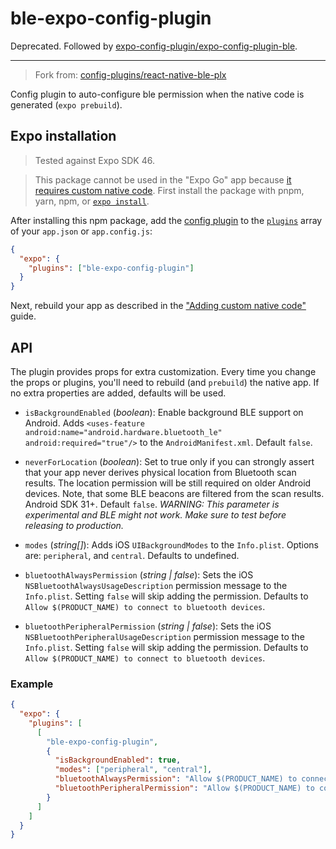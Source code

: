 # ble-expo-config-plugin

Deprecated. Followed by [expo-config-plugin/expo-config-plugin-ble](https://github.com/M4nk1n/expo-config-plugin/tree/main/packages/expo-config-plugin-ble).

---

> Fork from: [config-plugins/react-native-ble-plx](https://github.com/expo/config-plugins/tree/main/packages/react-native-ble-plx)

Config plugin to auto-configure ble permission when the native code is generated (`expo prebuild`).

## Expo installation

> Tested against Expo SDK 46.

> This package cannot be used in the "Expo Go" app because [it requires custom native code](https://docs.expo.io/workflow/customizing/).
> First install the package with pnpm, yarn, npm, or [`expo install`](https://docs.expo.io/workflow/expo-cli/#expo-install).

After installing this npm package, add the [config plugin](https://docs.expo.io/guides/config-plugins/) to the [`plugins`](https://docs.expo.io/versions/latest/config/app/#plugins) array of your `app.json` or `app.config.js`:

```json
{
  "expo": {
    "plugins": ["ble-expo-config-plugin"]
  }
}
```

Next, rebuild your app as described in the ["Adding custom native code"](https://docs.expo.io/workflow/customizing/) guide.

## API

The plugin provides props for extra customization. Every time you change the props or plugins, you'll need to rebuild (and `prebuild`) the native app. If no extra properties are added, defaults will be used.

- `isBackgroundEnabled` (_boolean_): Enable background BLE support on Android. Adds `<uses-feature android:name="android.hardware.bluetooth_le" android:required="true"/>` to the `AndroidManifest.xml`. Default `false`.

- `neverForLocation` (_boolean_): Set to true only if you can strongly assert that your app never derives physical location from Bluetooth scan results. The location permission will be still required on older Android devices. Note, that some BLE beacons are filtered from the scan results. Android SDK 31+. Default `false`. _WARNING: This parameter is experimental and BLE might not work. Make sure to test before releasing to production._

- `modes` (_string[]_): Adds iOS `UIBackgroundModes` to the `Info.plist`. Options are: `peripheral`, and `central`. Defaults to undefined.

- `bluetoothAlwaysPermission` (_string | false_): Sets the iOS `NSBluetoothAlwaysUsageDescription` permission message to the `Info.plist`. Setting `false` will skip adding the permission. Defaults to `Allow $(PRODUCT_NAME) to connect to bluetooth devices`.

- `bluetoothPeripheralPermission` (_string | false_): Sets the iOS `NSBluetoothPeripheralUsageDescription` permission message to the `Info.plist`. Setting `false` will skip adding the permission. Defaults to `Allow $(PRODUCT_NAME) to connect to bluetooth devices`.

### Example

```json
{
  "expo": {
    "plugins": [
      [
        "ble-expo-config-plugin",
        {
          "isBackgroundEnabled": true,
          "modes": ["peripheral", "central"],
          "bluetoothAlwaysPermission": "Allow $(PRODUCT_NAME) to connect to bluetooth devices",
          "bluetoothPeripheralPermission": "Allow $(PRODUCT_NAME) to connect to bluetooth devices"
        }
      ]
    ]
  }
}
```
